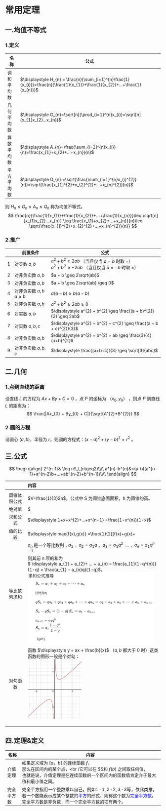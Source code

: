 # 常用定理



##  一.均值不等式



### 1.定义

| 名称       | 公式                                                         |
| ---------- | ------------------------------------------------------------ |
| 调和平均数 | $\displaystyle H_{n} = \frac{n}{\sum_{i=1}^{n}\frac{1}{x_{i}}}=\frac{n}{\frac{1}{x_{1}}+\frac{1}{x_{2}}+...+\frac{1}{x_{n}}}$ |
| 几何平均数 | $\displaystyle G_{n}=\sqrt[n]{\prod_{i=1}^{n}x_{i}}=\sqrt[n]{x_{1}x_{2}...x_{n}}$ |
| 算数平均数 | $\displaystyle A_{n}=\frac{\sum_{i=1}^{n}x_{i}}{n}=\frac{x_{1}+x_{2}+...+x_{n}}{n}$ |
| 平方平均数 | $\displaystyle Q_{n} =\sqrt{\frac{\sum_{i=1}^{n}x_{i}^{2}}{n}}=\sqrt{\frac{x_{1}^{2}+x_{2}^{2}+...+x_{n}^{2}}{n}}$ |

则  $H_{n}\leq G_{n}\leq A_{n}\leq Q_{n}$ 称为均值不等式。
$$
\frac{n}{\frac{1}{x_{1}}+\frac{1}{x_{2}}+...+\frac{1}{x_{n}}}\leq \sqrt[n]{x_{1}x_{2}...x_{n}} \leq \frac{x_{1}+x_{2}+...+x_{n}}{n}\leq \sqrt{\frac{x_{1}^{2}+x_{2}^{2}+...+x_{n}^{2}}{n}}
$$



### 2.推广

|      | 前置条件                        | 公式                                                         |
| :--: | ------------------------------- | ------------------------------------------------------------ |
|  1   | 对实数 $a,b$                    | $a^{2} + b^{2} \geq 2ab$ （当且仅当 $a = b$ 时取 $=$）<br />$a^{2} + b^{2} \geq -2ab$ （当且仅当 $a = -b$ 时取 $=$） |
|  2   | 对非负实数 $a,b$                | $a + b \geq 2\sqrt{ab}$                                      |
|  3   | 对非负实数 $a,b$                | $a + b \geq 2\sqrt{ab} \geq 0$                               |
|  4   | 对非负实数 $a,b$     $a \geq b$ | $a(a - b) \geq b(a - b)$                                     |
|  5   | 对非负实数 $a,b$                | $a^{2} + b^{2} \geq 2ab \geq 0$                              |
|  6   | 对实数 $a,b$                    | $\displaystyle a^{2} + b^{2} \geq \frac{(a + b)^{2}}{2} \geq 2ab$ |
|  7   | 对实数 $a,b,c$                  | $\displaystyle a^{2} + b^{2} + c^{2} \geq \frac{(a + b + c)^{2}}{3}$ |
|  8   | 对非负实数 $a,b$                | $\displaystyle a^{2} + b^{2} + ab \geq \frac{3}{4}(a+b)^{2}$ |
|  9   | 对非负实数 $a,b,c$              | $\displaystyle \frac{(a+b+c)}{3} \geq \sqrt[3]{abc}$         |









## 二.几何



### 1.点到直线的距离


设直线 $L$ 的方程为 $Ax+By+C=0$ ，点 P 的坐标为 $（x_{0},y_{0}）$ ，则点 $P$ 到直线 $L$ 的距离为：
$$
\frac{|Ax_{0} + By_{0} + C|}{\sqrt{A^{2}+B^{2}}}
$$




### 2.圆的方程

设圆心 $(a,b)$，半径为 $r$，则圆的方程式：$(x-a)^{2}+(y-b)^{2} = r^{2}$ 。









## 三.公式

$$
\begin{align}
2^{n-1}& \leq n!\,\,(n\geq2)\\\\
 a^{n}-b^{n}&=(a-b)(a^{n-1}+a^{n-2}b+...+ab^{n-2}+b^{n-1})\\\\
\end{align}
$$



|              | 内容                                                         |
| :----------: | :----------------------------------------------------------- |
|      |  |
| 圆锥体积公式 | $V=\frac{1}{3}Sh$，公式中 S 为圆锥底面面积，h 为圆锥的高。   |
|    绝对值    | $|
|   求和公式   | $\displaystyle 1+x+x^{2}+...+x^{n-1} =\frac{1-x^{n}}{1-x}$   |
|      值的比较   | $\displaystyle max\{f(x),g(x)\} =\frac{1}{2}[f(x)+g(x)+|f(x)-g(x)|] \\\\ \displaystyle min\{f(x),g(x)\} =\frac{1}{2}[f(x)+g(x)-|f(x)-g(x)|]\\\\$ |
| 等比数列求和 | ${a_{n}}$ 是一个等比数列：$a_{1}\,\,\, ,\,\,\, a_{2} = a_{1}q\,\,\, , \,\,\,a_{3} = a_{1}q^{2}\,\,\,...\,\,\, ,\,\,\, a_{n} = a_{1}q^{n-1}$<br />则其前 $n$  项的和为<br /> $ \displaystyle a_{1} + a_{2}+ ... + a_{n} = \frac{a_{1}(1-q^{n})}{1-q} = \frac{a_{1} - a_{n}q}{1-q}$。<br /> <img src="./pic_other/等比数列求和公式推导.png" style="zoom:40%;" /> |
|   对勾函数   | 函数 $\displaystyle y = ax + \frac{b}{x}$ （$a, b$  都大于 0 时）这类函数的图形一般是个对勾：<br /><img src="./pic_other/对勾函数.jpg" style="zoom:25%;" /> |
|              |                                                              |
|              |                                                              |
|              |                                                              |











## 四.定理&定义

| 名称       | 内容                                                         |
| ---------- | ------------------------------------------------------------ |
| 介值定理   | 如果定义域为 $[a，b]$ 的连续函数 $f$，<br />那么在区间内的某个点，<br /它可以在 $$和 $f(b)$ 之间取任何值，<br />也就是说，介值定理是在连续函数的一个区间内的函数值肯定介于最大值和最小值之间。 |
| 完全平方数 | 完全平方指用一个整数乘以自己，例如$1\cdot1,2\cdot2,3\cdot3$等，依此类推。若一个数能表示成某个整数的<font color=blue>平方</font>的形式，则称这个数为<font color=blue>完全平方数</font>。完全平方数是非负数，而一个完全平方数的项有两个。 |

